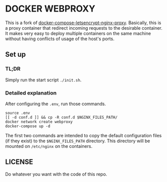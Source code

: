 # DOCKER WEBPROXY

This is a fork of [docker-compose-letsencrypt-nginx-proxy](https://github.com/evertramos/docker-compose-letsencrypt-nginx-proxy-companion). Basically, this is a proxy container that redirect incoming requests to the desirable container. It makes very easy to deploy multiple containers on the same machine without having conflicts of usage of the host's ports.

## Set up

### TL;DR

Simply run the start script `./init.sh`.

### Detailed explanation

After configuring the `.env`, run those commands.

```shell
source .env
[[ -d conf.d ]] && cp -R conf.d $NGINX_FILES_PATH/
docker network create webproxy
docker-compose up -d
```

The first two commands are intended to copy the default configuration files (if they exist) to the `$NGINX_FILES_PATH` directory. This directory will be mounted on `/etc/nginx` on the containers.

## LICENSE

Do whatever you want with the code of this repo.
